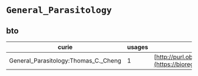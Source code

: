 # `General_Parasitology`

## bto

| curie                                |   usages | nodes                                                                                                           |
|--------------------------------------|----------|-----------------------------------------------------------------------------------------------------------------|
| General_Parasitology:Thomas_C._Cheng |        1 | [http://purl.obolibrary.org/obo/BTO:0005462](https://bioregistry.io/http://purl.obolibrary.org/obo/BTO:0005462) |
